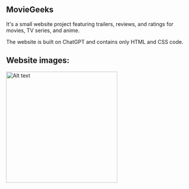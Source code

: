 ## MovieGeeks 
It's a small website project featuring trailers, reviews, and ratings for movies, TV series, and anime.

The website is built on ChatGPT and contains only HTML and CSS code.

## Website images:
<img src="‪DELL\Downloads\MovieGeeks1.PNG" alt="Alt text" width="300"/>
